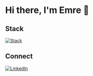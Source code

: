 # Hi there, I'm Emre 👋

## Stack
[![Stack](https://skillicons.dev/icons?i=dotnet,cs,js,ts,react,redux,nodejs,php,wordpress,laravel,html,css,sass,bootstrap,postgres,mysql,c,cpp,bash,docker,git,gitlab,nginx,express,postman,firebase,figma,vite,webpack,visualstudio,vscode,linux,azure&theme=dark&perline=11)](https://github.com/enrilos)

## Connect
[![LinkedIn](https://skillicons.dev/icons?i=linkedin)](https://www.linkedin.com/in/emrebtekin/)
